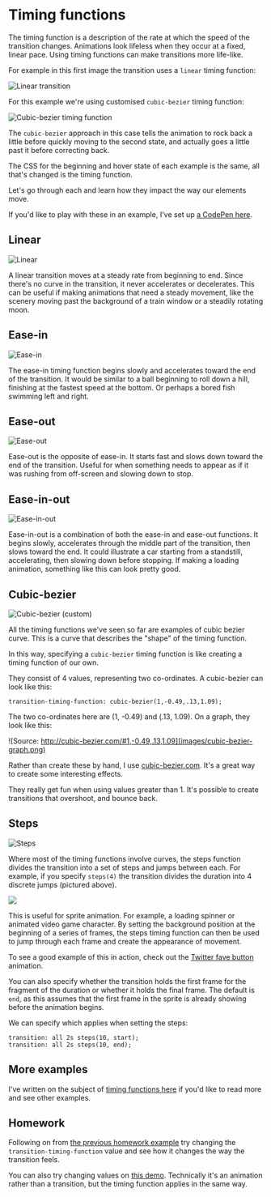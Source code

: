 # Timing functions

The timing function is a description of the rate at which the speed of the transition changes. Animations look lifeless when they occur at a fixed, linear pace. Using timing functions can make transitions more life-like.

For example in this first image the transition uses a `linear` timing function:

![Linear transition](images/linear-min.gif)

For this example we're using customised `cubic-bezier` timing function:

![Cubic-bezier timing function](images/demo-min.gif)

The `cubic-bezier` approach in this case tells the animation to rock back a little before quickly moving to the second state, and actually goes a little past it before correcting back.

The CSS for the beginning and hover state of each example is the same, all that's changed is the timing function.

Let's go through each and learn how they impact the way our elements move.

If you'd like to play with these in an example, I've set up [a CodePen here](http://codepen.io/donovanh/pen/GgaRNv).

## Linear

![Linear](images/linear-example-min.gif)

A linear transition moves at a steady rate from beginning to end. Since there's no curve in the transition, it never accelerates or decelerates. This can be useful if making animations that need a steady movement, like the scenery moving past the background of a train window or a steadily rotating moon.

## Ease-in

![Ease-in](images/ease-in-min.gif)

The ease-in timing function begins slowly and accelerates toward the end of the transition. It would be similar to a ball beginning to roll down a hill, finishing at the fastest speed at the bottom. Or perhaps a bored fish swimming left and right.

## Ease-out

![Ease-out](images/ease-out-min.gif)

Ease-out is the opposite of ease-in. It starts fast and slows down toward the end of the transition. Useful for when something needs to appear as if it was rushing from off-screen and slowing down to stop.

## Ease-in-out

![Ease-in-out](images/ease-in-out-min.gif)

Ease-in-out is a combination of both the ease-in and ease-out functions. It begins slowly, accelerates through the middle part of the transition, then slows toward the end. It could illustrate a car starting from a standstill, accelerating, then slowing down before stopping. If making a loading animation, something like this can look pretty good.

## Cubic-bezier

![Cubic-bezier (custom)](images/cubic-bezier-min.gif)

All the timing functions we've seen so far are examples of cubic bezier curve. This is a curve that describes the "shape" of the timing function.

In this way, specifying a `cubic-bezier` timing function is like creating a timing function of our own.

They consist of 4 values, representing two co-ordinates. A cubic-bezier can look like this:

    transition-timing-function: cubic-bezier(1,-0.49,.13,1.09);

The two co-ordinates here are (1, -0.49) and (.13, 1.09). On a graph, they look like this:

![Source: http://cubic-bezier.com/#1,-0.49,.13,1.09](images/cubic-bezier-graph.png)

Rather than create these by hand, I use [cubic-bezier.com](http://cubic-bezier.com). It's a great way to create some interesting effects.

They really get fun when using values greater than 1. It's possible to create transitions that overshoot, and bounce back.

## Steps

![Steps](images/steps-min.gif)

Where most of the timing functions involve curves, the steps function divides the transition into a set of steps and jumps between each. For example, if you specify `steps(4)` the transition divides the duration into 4 discrete jumps (pictured above).

![](images/steps.png)

This is useful for sprite animation. For example, a loading spinner or animated video game character. By setting the background position at the beginning of a series of frames, the steps timing function can then be used to jump through each frame and create the appearance of movement.

To see a good example of this in action, check out the [Twitter fave button](https://cssanimation.rocks/twitter-fave/) animation.

You can also specify whether the transition holds the first frame for the fragment of the duration or whether it holds the final frame. The default is `end`, as this assumes that the first frame in the sprite is already showing before the animation begins.

We can specify which applies when setting the steps:

    transition: all 2s steps(10, start);
    transition: all 2s steps(10, end);

## More examples

I've written on the subject of [timing functions here](https://medium.com/css-tutorials/bouncy-transitions-c0c8085d489) if you'd like to read more and see other examples.

## Homework</h2>

Following on from [the previous homework example](http://codepen.io/donovanh/pen/NPYNGa?editors=110) try changing the `transition-timing-function` value and see how it changes the way the transition feels.

You can also try changing values on [this demo](http://codepen.io/donovanh/pen/GgaRNv). Technically it's an animation rather than a transition, but the timing function applies in the same way.
